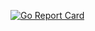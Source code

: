 [![Go Report Card](https://goreportcard.com/badge/github.com/romshark/gapi)](https://goreportcard.com/report/github.com/romshark/gapi)

